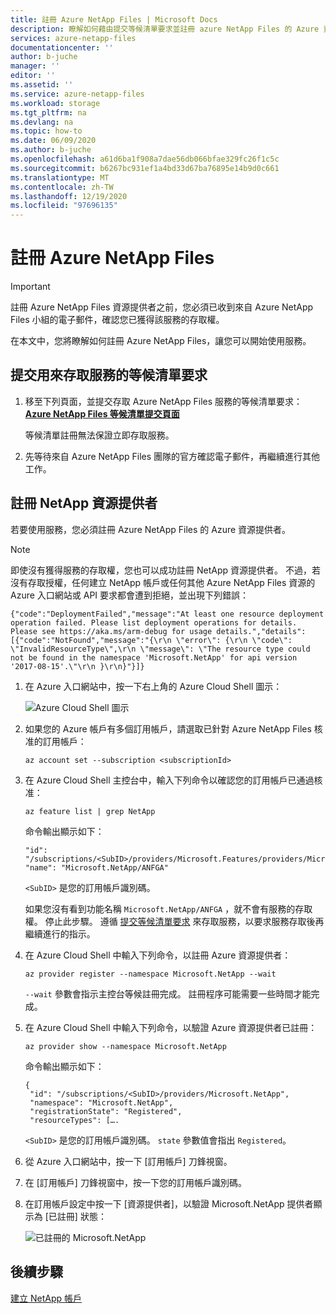 ```yaml
---
title: 註冊 Azure NetApp Files | Microsoft Docs
description: 瞭解如何藉由提交等候清單要求並註冊 azure NetApp Files 的 Azure 資源提供者，來註冊 Azure NetApp Files。
services: azure-netapp-files
documentationcenter: ''
author: b-juche
manager: ''
editor: ''
ms.assetid: ''
ms.service: azure-netapp-files
ms.workload: storage
ms.tgt_pltfrm: na
ms.devlang: na
ms.topic: how-to
ms.date: 06/09/2020
ms.author: b-juche
ms.openlocfilehash: a61d6ba1f908a7dae56db066bfae329fc26f1c5c
ms.sourcegitcommit: b6267bc931ef1a4bd33d67ba76895e14b9d0c661
ms.translationtype: MT
ms.contentlocale: zh-TW
ms.lasthandoff: 12/19/2020
ms.locfileid: "97696135"
---
```

# <a name="register-for-azure-netapp-files"></a>註冊 Azure NetApp Files

> [!IMPORTANT] 
> 註冊 Azure NetApp Files 資源提供者之前，您必須已收到來自 Azure NetApp Files 小組的電子郵件，確認您已獲得該服務的存取權。 

在本文中，您將瞭解如何註冊 Azure NetApp Files，讓您可以開始使用服務。

## <a name="submit-a-waitlist-request-for-accessing-the-service"></a><a name="waitlist"></a>提交用來存取服務的等候清單要求

1. 移至下列頁面，並提交存取 Azure NetApp Files 服務的等候清單要求：  
    [**Azure NetApp Files 等候清單提交頁面**](https://aka.ms/azurenetappfiles) 

    等候清單註冊無法保證立即存取服務。 

2. 先等待來自 Azure NetApp Files 團隊的官方確認電子郵件，再繼續進行其他工作。 

## <a name="register-the-netapp-resource-provider"></a><a name="resource-provider"></a>註冊 NetApp 資源提供者

若要使用服務，您必須註冊 Azure NetApp Files 的 Azure 資源提供者。

> [!NOTE] 
> 即使沒有獲得服務的存取權，您也可以成功註冊 NetApp 資源提供者。 不過，若沒有存取授權，任何建立 NetApp 帳戶或任何其他 Azure NetApp Files 資源的 Azure 入口網站或 API 要求都會遭到拒絕，並出現下列錯誤：  
>
> `{"code":"DeploymentFailed","message":"At least one resource deployment operation failed. Please list deployment operations for details. Please see https://aka.ms/arm-debug for usage details.","details":[{"code":"NotFound","message":"{\r\n \"error\": {\r\n \"code\": \"InvalidResourceType\",\r\n \"message\": \"The resource type could not be found in the namespace 'Microsoft.NetApp' for api version '2017-08-15'.\"\r\n }\r\n}"}]}`


1. 在 Azure 入口網站中，按一下右上角的 Azure Cloud Shell 圖示：

      ![Azure Cloud Shell 圖示](../media/azure-netapp-files/azure-netapp-files-azure-cloud-shell.png)

2. 如果您的 Azure 帳戶有多個訂用帳戶，請選取已針對 Azure NetApp Files 核准的訂用帳戶：
    
    ```azurepowershell
    az account set --subscription <subscriptionId>
    ```

3. 在 Azure Cloud Shell 主控台中，輸入下列命令以確認您的訂用帳戶已通過核准：
    
    ```azurepowershell
    az feature list | grep NetApp
    ```

   命令輸出顯示如下：
   
    ```output
    "id": "/subscriptions/<SubID>/providers/Microsoft.Features/providers/Microsoft.NetApp/features/ANFGA",  
    "name": "Microsoft.NetApp/ANFGA" 
    ```
       
   `<SubID>` 是您的訂用帳戶識別碼。

    如果您沒有看到功能名稱 `Microsoft.NetApp/ANFGA` ，就不會有服務的存取權。 停止此步驟。 遵循 [提交等候清單要求](#waitlist) 來存取服務，以要求服務存取後再繼續進行的指示。 

4. 在 Azure Cloud Shell 中輸入下列命令，以註冊 Azure 資源提供者： 
    
    ```azurepowershell
    az provider register --namespace Microsoft.NetApp --wait
    ```

   `--wait` 參數會指示主控台等候註冊完成。 註冊程序可能需要一些時間才能完成。

5. 在 Azure Cloud Shell 中輸入下列命令，以驗證 Azure 資源提供者已註冊： 
    
    ```azurepowershell
    az provider show --namespace Microsoft.NetApp
    ```

   命令輸出顯示如下：
   
    ```output
    {
     "id": "/subscriptions/<SubID>/providers/Microsoft.NetApp",
     "namespace": "Microsoft.NetApp", 
     "registrationState": "Registered", 
     "resourceTypes": […. 
    ```

   `<SubID>` 是您的訂用帳戶識別碼。  `state` 參數值會指出 `Registered`。

6. 從 Azure 入口網站中，按一下 [訂用帳戶] 刀鋒視窗。
7. 在 [訂用帳戶] 刀鋒視窗中，按一下您的訂用帳戶識別碼。 
8. 在訂用帳戶設定中按一下 [資源提供者]，以驗證 Microsoft.NetApp 提供者顯示為 [已註冊] 狀態： 

      ![已註冊的 Microsoft.NetApp](../media/azure-netapp-files/azure-netapp-files-registered-resource-providers.png)


## <a name="next-steps"></a>後續步驟

[建立 NetApp 帳戶](azure-netapp-files-create-netapp-account.md)
